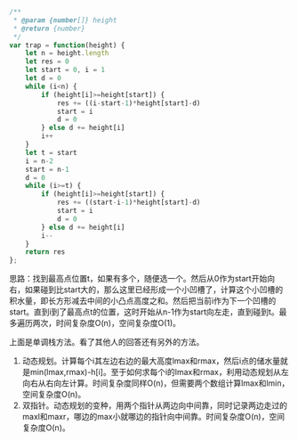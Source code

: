 ```js
/**
 * @param {number[]} height
 * @return {number}
 */
var trap = function(height) {
    let n = height.length
    let res = 0
    let start = 0, i = 1
    let d = 0
    while (i<n) {
        if (height[i]>=height[start]) {
            res += ((i-start-1)*height[start]-d)
            start = i
            d = 0
        } else d += height[i]
        i++
    }
    let t = start
    i = n-2
    start = n-1
    d = 0
    while (i>=t) {
        if (height[i]>=height[start]) {
            res += ((start-i-1)*height[start]-d)
            start = i
            d = 0
        } else d += height[i]
        i--
    }
    return res
};
```

思路：找到最高点位置t，如果有多个，随便选一个。然后从0作为start开始向右，如果碰到比start大的，那么这里已经形成一个小凹槽了，计算这个小凹槽的积水量，即长方形减去中间的小凸点高度之和。然后把当前i作为下一个凹槽的start。直到i到了最高点t的位置，这时开始从n-1作为start向左走，直到碰到t。最多遍历两次，时间复杂度O(n)，空间复杂度O(1)。

上面是单调栈方法。看了其他人的回答还有另外的方法。

1. 动态规划。计算每个i其左边右边的最大高度lmax和rmax，然后i点的储水量就是min(lmax,rmax)-h[i]。至于如何求每个i的lmax和rmax，利用动态规划从左向右从右向左计算。时间复杂度同样O(n)，但需要两个数组计算lmax和lmin，空间复杂度O(n)。
2. 双指针。动态规划的变种，用两个指针从两边向中间靠，同时记录两边走过的maxl和maxr，哪边的max小就哪边的指针向中间靠。时间复杂度O(n)，空间复杂度O(n)。